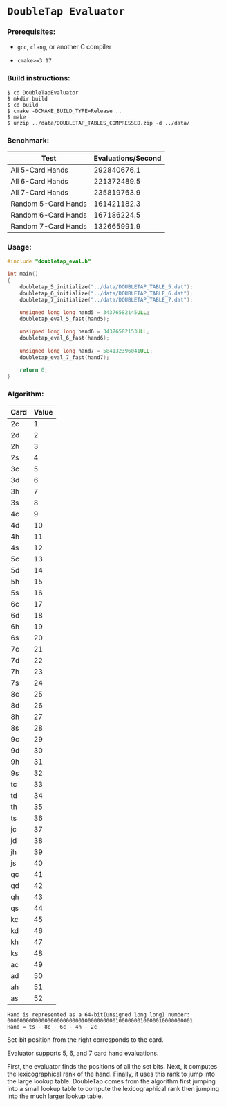 `DoubleTap Evaluator`
=

### Prerequisites:
- `gcc`, `clang`, or another C compiler

- `cmake>=3.17`

### Build instructions:
```shell
$ cd DoubleTapEvaluator
$ mkdir build
$ cd build
$ cmake -DCMAKE_BUILD_TYPE=Release ..
$ make
$ unzip ../data/DOUBLETAP_TABLES_COMPRESSED.zip -d ../data/ 
```

### Benchmark:
|       Test          | Evaluations/Second |
| ----------------    | ------------------ |
| All 5-Card Hands    |     292840676.1    |
| All 6-Card Hands    |     221372489.5    |
| All 7-Card Hands    |     235819763.9    |
| Random 5-Card Hands |     161421182.3    |
| Random 6-Card Hands |     167186224.5    |
| Random 7-Card Hands |     132665991.9    |

### Usage:
```c
#include "doubletap_eval.h"

int main()
{
    doubletap_5_initialize("../data/DOUBLETAP_TABLE_5.dat");
    doubletap_6_initialize("../data/DOUBLETAP_TABLE_6.dat");
    doubletap_7_initialize("../data/DOUBLETAP_TABLE_7.dat");

    unsigned long long hand5 = 34376582145ULL;
    doubletap_eval_5_fast(hand5);
    
    unsigned long long hand6 = 34376582153ULL;
    doubletap_eval_6_fast(hand6);
    
    unsigned long long hand7 = 584132396041ULL;
    doubletap_eval_7_fast(hand7);

    return 0;
}
```

### Algorithm:

| Card  | Value |
| ----- | ----- |
|  2c   |    1  |
|  2d   |    2  |
|  2h   |    3  |
|  2s   |    4  |
|  3c   |    5  |
|  3d   |    6  |
|  3h   |    7  |
|  3s   |    8  |
|  4c   |    9  |
|  4d   |   10  |
|  4h   |   11  |
|  4s   |   12  |
|  5c   |   13  |
|  5d   |   14  |
|  5h   |   15  |
|  5s   |   16  |
|  6c   |   17  |
|  6d   |   18  |
|  6h   |   19  |
|  6s   |   20  |
|  7c   |   21  |
|  7d   |   22  |
|  7h   |   23  |
|  7s   |   24  |
|  8c   |   25  |
|  8d   |   26  |
|  8h   |   27  |
|  8s   |   28  |
|  9c   |   29  |
|  9d   |   30  |
|  9h   |   31  |
|  9s   |   32  |
|  tc   |   33  |
|  td   |   34  |
|  th   |   35  |
|  ts   |   36  |
|  jc   |   37  |
|  jd   |   38  |
|  jh   |   39  |
|  js   |   40  |
|  qc   |   41  |
|  qd   |   42  |
|  qh   |   43  |
|  qs   |   44  |
|  kc   |   45  |
|  kd   |   46  |
|  kh   |   47  |
|  ks   |   48  |
|  ac   |   49  |
|  ad   |   50  |
|  ah   |   51  |
|  as   |   52  |

```
Hand is represented as a 64-bit(unsigned long long) number:
000000000000000000000000100000000001000000010000010000000001
Hand = ts - 8c - 6c - 4h - 2c
```
Set-bit position from the right corresponds to the card.

Evaluator supports 5, 6, and 7 card hand evaluations.

First, the evaluator finds the positions of all the set bits.
Next, it computes the lexicographical rank of the hand.
Finally, it uses this rank to jump into the large lookup table.
DoubleTap comes from the algorithm first jumping into a small
lookup table to compute the lexicographical rank then jumping
into the much larger lookup table.

